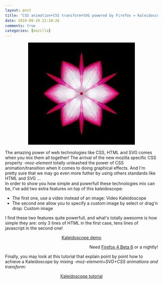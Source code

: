 ```yaml
---
layout: post
title: "CSS animation+CSS transform+SVG powered by Firefox = Kaleidoscope"
date: 2010-09-20 22:10:26
comments: true
categories: [mozilla]
---
```

<a href="/public/kaleidoscope/kaleidoscope-tutorial.html" style="font-size: 1em"><img src="/public/kaleidoscope/kaleidoscope.jpg" alt="kaleidoscope result" style="margin: 0 auto; display: block;" title="kaleidoscope result" /></a><br />
The amazing power of web technologies like CSS, HTML and SVG comes when you mix
them all together! The arrival of the new mozilla specific CSS property
<em>-moz-element</em> totally unleashed the power of CSS animation/transition
when it comes to doing graphical effects. And I'm pretty sure that we may go
even more futher by using others standards like HTML and SVG ...<br />
In order to show you how simple and powerfull these technologies mix can be,
I've add two extra features on top of this kaleidoscope:
<ul>
<li>The first one, use a video instead of an image: Video Kaleidoscope</li>
<li>The second one allow you to specify a custom image by select or drag'n
drop: Custom image</li>
</ul>
I find these two features quite powerfull, and what's totally awesome is how
simple they are: only 3 lines of HTML in the first case, tens lines of
javascript in the second one!
<p style="text-align: center"><a href="/public/kaleidoscope/kaleidoscope-demo.html" style="font-size: 1em">Kaleidoscope demo</a></p>
<p style="text-align: right">Need <a href="http://www.mozilla.com/fr/firefox/all-beta.html">Firefox 4 Beta 6</a> or a
nightly!<br /></p>
Finally, you may look at this tutorial that explain point by point how to
achieve a Kaleidoscope by mixing <em>-moz-element+SVG+CSS animations and
transform</em>:<br />
<p style="text-align: center"><a href="/public/kaleidoscope/kaleidoscope-tutorial.html" style="font-size: 1em">Kaleidoscope tutorial</a></p>